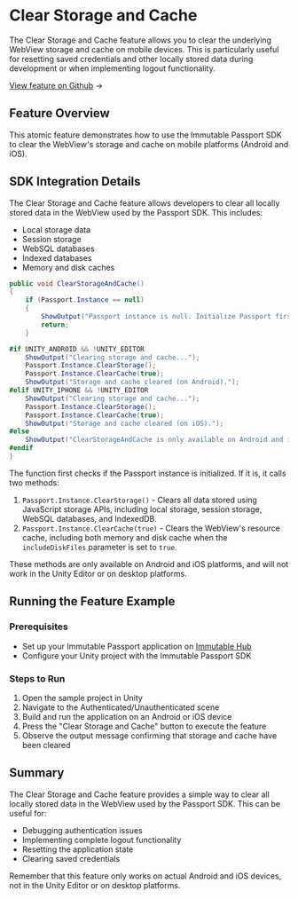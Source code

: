 <div class="display-none">

# Clear Storage and Cache

</div>

The Clear Storage and Cache feature allows you to clear the underlying WebView storage and cache on mobile devices. This is particularly useful for resetting saved credentials and other locally stored data during development or when implementing logout functionality.

<div class="button-component">

[View feature on Github](https://github.com/immutable/unity-immutable-sdk/tree/main/sample/Assets/Scripts/Passport/ClearStorageAndCache) <span class="button-component-arrow">→</span>

</div>

## Feature Overview

This atomic feature demonstrates how to use the Immutable Passport SDK to clear the WebView's storage and cache on mobile platforms (Android and iOS).

## SDK Integration Details

The Clear Storage and Cache feature allows developers to clear all locally stored data in the WebView used by the Passport SDK. This includes:
- Local storage data
- Session storage
- WebSQL databases
- Indexed databases
- Memory and disk caches

```csharp title="ClearStorageAndCache" manualLink="https://github.com/immutable/unity-immutable-sdk/blob/main/sample/Assets/Scripts/Passport/ClearStorageAndCache/ClearStorageAndCacheScript.cs"
public void ClearStorageAndCache()
{
    if (Passport.Instance == null)
    {
        ShowOutput("Passport instance is null. Initialize Passport first.");
        return;
    }

#if UNITY_ANDROID && !UNITY_EDITOR
    ShowOutput("Clearing storage and cache...");
    Passport.Instance.ClearStorage();
    Passport.Instance.ClearCache(true);
    ShowOutput("Storage and cache cleared (on Android).");
#elif UNITY_IPHONE && !UNITY_EDITOR
    ShowOutput("Clearing storage and cache...");
    Passport.Instance.ClearStorage();
    Passport.Instance.ClearCache(true);
    ShowOutput("Storage and cache cleared (on iOS).");
#else
    ShowOutput("ClearStorageAndCache is only available on Android and iOS devices.");
#endif
}
```

The function first checks if the Passport instance is initialized. If it is, it calls two methods:

1. `Passport.Instance.ClearStorage()` - Clears all data stored using JavaScript storage APIs, including local storage, session storage, WebSQL databases, and IndexedDB.
2. `Passport.Instance.ClearCache(true)` - Clears the WebView's resource cache, including both memory and disk cache when the `includeDiskFiles` parameter is set to `true`.

These methods are only available on Android and iOS platforms, and will not work in the Unity Editor or on desktop platforms.

## Running the Feature Example

### Prerequisites
- Set up your Immutable Passport application on [Immutable Hub](https://hub.immutable.com/)
- Configure your Unity project with the Immutable Passport SDK

### Steps to Run
1. Open the sample project in Unity
2. Navigate to the Authenticated/Unauthenticated scene
3. Build and run the application on an Android or iOS device
4. Press the "Clear Storage and Cache" button to execute the feature
5. Observe the output message confirming that storage and cache have been cleared

## Summary

The Clear Storage and Cache feature provides a simple way to clear all locally stored data in the WebView used by the Passport SDK. This can be useful for:
- Debugging authentication issues
- Implementing complete logout functionality
- Resetting the application state
- Clearing saved credentials

Remember that this feature only works on actual Android and iOS devices, not in the Unity Editor or on desktop platforms. 